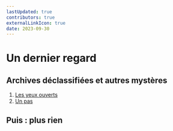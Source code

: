 ```yaml
---
lastUpdated: true
contributors: true
externalLinkIcon: true
date: 2023-09-30
---
```

# Un dernier regard

## Archives déclassifiées et autres mystères

1. [Les yeux ouverts](/songs/2023-09-30/index-3)
2. [Un pas](/songs/2023-09-30/index-4)

## Puis : plus rien